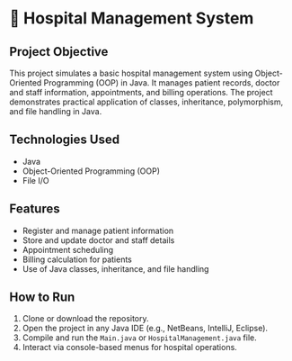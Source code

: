 # 🏥 Hospital Management System

##  Project Objective
This project simulates a basic hospital management system using Object-Oriented Programming (OOP) in Java. It manages patient records, doctor and staff information, appointments, and billing operations. The project demonstrates practical application of classes, inheritance, polymorphism, and file handling in Java.

##  Technologies Used
- Java
- Object-Oriented Programming (OOP)
- File I/O

##  Features
- Register and manage patient information
- Store and update doctor and staff details
- Appointment scheduling
- Billing calculation for patients
- Use of Java classes, inheritance, and file handling

##  How to Run
1. Clone or download the repository.
2. Open the project in any Java IDE (e.g., NetBeans, IntelliJ, Eclipse).
3. Compile and run the `Main.java` or `HospitalManagement.java` file.
4. Interact via console-based menus for hospital operations.
